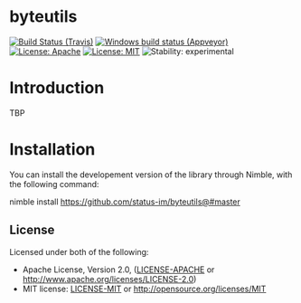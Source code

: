 # byteutils

[![Build Status (Travis)](https://img.shields.io/travis/status-im/nim-byteutils/master.svg?label=Linux%20/%20macOS "Linux/macOS build status (Travis)")](https://travis-ci.org/status-im/nim-byteutils)
[![Windows build status (Appveyor)](https://img.shields.io/appveyor/ci/nimbus/nim-byteutils/master.svg?label=Windows "Windows build status (Appveyor)")](https://ci.appveyor.com/project/nimbus/nim-byteutils)
[![License: Apache](https://img.shields.io/badge/License-Apache%202.0-blue.svg)](https://opensource.org/licenses/Apache-2.0)
[![License: MIT](https://img.shields.io/badge/License-MIT-blue.svg)](https://opensource.org/licenses/MIT)
![Stability: experimental](https://img.shields.io/badge/stability-experimental-orange.svg)

# Introduction
TBP


# Installation

You can install the developement version of the library through Nimble, with the following command:

nimble install https://github.com/status-im/byteutils@#master

## License

Licensed under both of the following:

 * Apache License, Version 2.0, ([LICENSE-APACHE](LICENSE-APACHE) or http://www.apache.org/licenses/LICENSE-2.0)
 * MIT license: [LICENSE-MIT](LICENSE-MIT) or http://opensource.org/licenses/MIT
